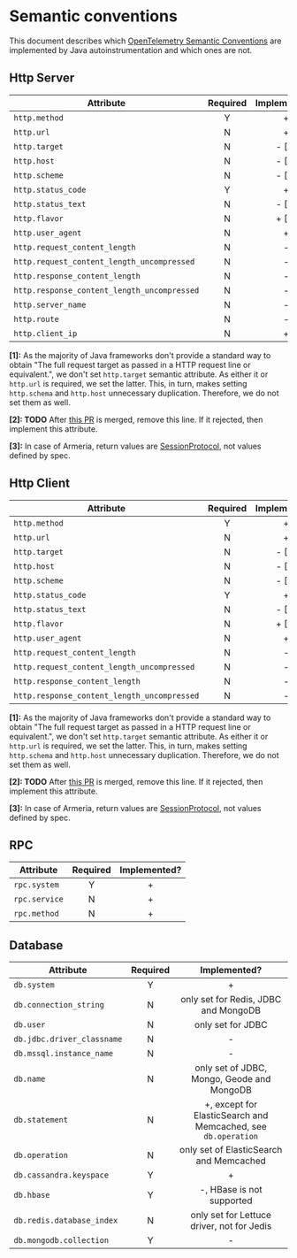 # Semantic conventions

This document describes which [OpenTelemetry Semantic Conventions](https://github.com/open-telemetry/opentelemetry-specification/tree/master/specification/trace/semantic_conventions)
are implemented by Java autoinstrumentation and which ones are not.

## Http Server

| Attribute | Required | Implemented? |
|---|:---:|:---:|
| `http.method` | Y | + |
| `http.url` | N | + |
| `http.target` | N | - [1] |
| `http.host` | N | - [1] |
| `http.scheme` | N | - [1] |
| `http.status_code` | Y | + |
| `http.status_text` | N | - [2] |
| `http.flavor` | N | + [3] |
| `http.user_agent` | N | + |
| `http.request_content_length` | N | - |
| `http.request_content_length_uncompressed` | N | - |
| `http.response_content_length` | N | - |
| `http.response_content_length_uncompressed` | N | - |
| `http.server_name` | N | - |
| `http.route` | N | - |
| `http.client_ip` | N | + |

**[1]:** As the majority of Java frameworks don't provide a standard way to obtain "The full request
target as passed in a HTTP request line or equivalent.", we don't set `http.target` semantic
attribute. As either it or `http.url` is required, we set the latter. This, in turn, makes setting
`http.schema` and `http.host` unnecessary duplication. Therefore, we do not set them as well.

**[2]: TODO** After [this PR](https://github.com/open-telemetry/opentelemetry-specification/issues/950)
 is merged, remove this line. If it rejected, then implement this attribute.

**[3]:** In case of Armeria, return values are [SessionProtocol](https://github.com/line/armeria/blob/master/core/src/main/java/com/linecorp/armeria/common/SessionProtocol.java),
not values defined by spec.


## Http Client

| Attribute | Required | Implemented? |
|---|:---:|:---:|
| `http.method` | Y | + |
| `http.url` | N | + |
| `http.target` | N | - [1] |
| `http.host` | N | - [1] |
| `http.scheme` | N | - [1] |
| `http.status_code` | Y | + |
| `http.status_text` | N | - [2] |
| `http.flavor` | N | + [3] |
| `http.user_agent` | N | + |
| `http.request_content_length` | N | - |
| `http.request_content_length_uncompressed` | N | - |
| `http.response_content_length` | N | - |
| `http.response_content_length_uncompressed` | N | - |

**[1]:** As the majority of Java frameworks don't provide a standard way to obtain "The full request
target as passed in a HTTP request line or equivalent.", we don't set `http.target` semantic
attribute. As either it or `http.url` is required, we set the latter. This, in turn, makes setting
`http.schema` and `http.host` unnecessary duplication. Therefore, we do not set them as well.

**[2]: TODO** After [this PR](https://github.com/open-telemetry/opentelemetry-specification/issues/950)
 is merged, remove this line. If it rejected, then implement this attribute.

**[3]:** In case of Armeria, return values are [SessionProtocol](https://github.com/line/armeria/blob/master/core/src/main/java/com/linecorp/armeria/common/SessionProtocol.java),
not values defined by spec.

## RPC

| Attribute | Required | Implemented? |
| -------------- | :---: | :---: |
| `rpc.system`   | Y | + |
| `rpc.service`  | N | + |
| `rpc.method`   | N | + |

## Database

| Attribute | Required | Implemented? |
| -------------- | :---: | :---: |
| `db.system`   | Y | + |
| `db.connection_string`  | N | only set for Redis, JDBC and MongoDB |
| `db.user`   | N | only set for JDBC|
| `db.jdbc.driver_classname`   | N | - |
| `db.mssql.instance_name`   | N | - |
| `db.name`   | N | only set of JDBC, Mongo, Geode and MongoDB |
| `db.statement`   | N | +, except for ElasticSearch and Memcached, see `db.operation` |
| `db.operation`   | N | only set of ElasticSearch and Memcached |
| `db.cassandra.keyspace`   | Y | + |
| `db.hbase`   | Y | -, HBase is not supported |
| `db.redis.database_index`   | N | only set for Lettuce driver, not for Jedis |
| `db.mongodb.collection`   | Y | - |
